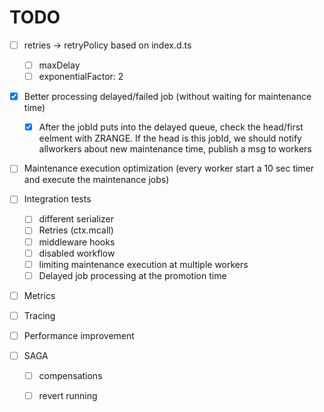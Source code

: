 # TODO

- [ ] retries -> retryPolicy based on index.d.ts
  - [ ] maxDelay
  - [ ] exponentialFactor: 2

- [x] Better processing delayed/failed job (without waiting for maintenance time)
  - [x] After the jobId puts into the delayed queue, check the head/first eelment with ZRANGE. If the head is this jobId, we should notify allworkers about new maintenance time, publish a msg to workers
- [ ] Maintenance execution optimization (every worker start a 10 sec timer and execute the maintenance jobs)

- [ ] Integration tests
  - [ ] different serializer
  - [ ] Retries (ctx.mcall)
  - [ ] middleware hooks
  - [ ] disabled workflow
  - [ ] limiting maintenance execution at multiple workers
  - [ ] Delayed job processing at the promotion time
  
- [ ] Metrics
- [ ] Tracing

- [ ] Performance improvement

- [ ] SAGA
  - [ ] compensations
  - [ ] revert running


